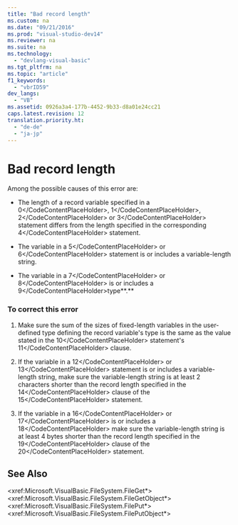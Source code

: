 ```yaml
---
title: "Bad record length"
ms.custom: na
ms.date: "09/21/2016"
ms.prod: "visual-studio-dev14"
ms.reviewer: na
ms.suite: na
ms.technology: 
  - "devlang-visual-basic"
ms.tgt_pltfrm: na
ms.topic: "article"
f1_keywords: 
  - "vbrID59"
dev_langs: 
  - "VB"
ms.assetid: 0926a3a4-177b-4452-9b33-d8a01e24cc21
caps.latest.revision: 12
translation.priority.ht: 
  - "de-de"
  - "ja-jp"
---
```

# Bad record length
Among the possible causes of this error are:  
  
-   The length of a record variable specified in a <CodeContentPlaceHolder>0\</CodeContentPlaceHolder>, <CodeContentPlaceHolder>1\</CodeContentPlaceHolder>, <CodeContentPlaceHolder>2\</CodeContentPlaceHolder> or <CodeContentPlaceHolder>3\</CodeContentPlaceHolder> statement differs from the length specified in the corresponding <CodeContentPlaceHolder>4\</CodeContentPlaceHolder> statement.  
  
-   The variable in a <CodeContentPlaceHolder>5\</CodeContentPlaceHolder> or <CodeContentPlaceHolder>6\</CodeContentPlaceHolder> statement is or includes a variable-length string.  
  
-   The variable in a <CodeContentPlaceHolder>7\</CodeContentPlaceHolder> or <CodeContentPlaceHolder>8\</CodeContentPlaceHolder> is or includes a <CodeContentPlaceHolder>9\</CodeContentPlaceHolder>type**.**  
  
### To correct this error  
  
1.  Make sure the sum of the sizes of fixed-length variables in the user-defined type defining the record variable's type is the same as the value stated in the <CodeContentPlaceHolder>10\</CodeContentPlaceHolder> statement's <CodeContentPlaceHolder>11\</CodeContentPlaceHolder> clause.  
  
2.  If the variable in a <CodeContentPlaceHolder>12\</CodeContentPlaceHolder> or <CodeContentPlaceHolder>13\</CodeContentPlaceHolder> statement is or includes a variable-length string, make sure the variable-length string is at least 2 characters shorter than the record length specified in the <CodeContentPlaceHolder>14\</CodeContentPlaceHolder> clause of the <CodeContentPlaceHolder>15\</CodeContentPlaceHolder> statement.  
  
3.  If the variable in a <CodeContentPlaceHolder>16\</CodeContentPlaceHolder> or <CodeContentPlaceHolder>17\</CodeContentPlaceHolder> is or includes a <CodeContentPlaceHolder>18\</CodeContentPlaceHolder> make sure the variable-length string is at least 4 bytes shorter than the record length specified in the <CodeContentPlaceHolder>19\</CodeContentPlaceHolder> clause of the <CodeContentPlaceHolder>20\</CodeContentPlaceHolder> statement.  
  
## See Also  
 \<xref:Microsoft.VisualBasic.FileSystem.FileGet*>   
 \<xref:Microsoft.VisualBasic.FileSystem.FileGetObject*>   
 \<xref:Microsoft.VisualBasic.FileSystem.FilePut*>   
 \<xref:Microsoft.VisualBasic.FileSystem.FilePutObject*>